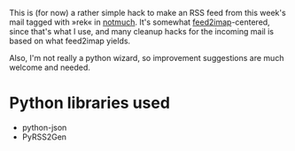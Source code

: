 This is (for now) a rather simple hack to make an RSS feed from this
week's mail tagged with »rek« in
[notmuch](http://notmuchmail.org/). It's somewhat
[feed2imap](http://home.gna.org/feed2imap/)-centered, since that's
what I use, and many cleanup hacks for the incoming mail is based on
what feed2imap yields.

Also, I'm not really a python wizard, so improvement suggestions are
much welcome and needed.

Python libraries used
=====================
* python-json
* PyRSS2Gen

